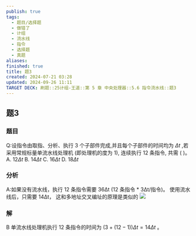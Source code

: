 ```yaml
---
publish: true
tags:
  - 题目/选择题
  - 做错了
  - 计组
  - 流水线
  - 指令
  - 选择题
  - 真题
aliases: 
finished: true
title: 题3
created: 2024-07-21 03:28
updated: 2024-09-26 11:11
TARGET DECK: 刷题::25计组-王道::第 5 章 中央处理器::5.6 指令流水线::题3
---
```

## 题3
### 题目
Q:设指令由取指、分析、执行 3 个子部件完成,并且每个子部件的时间均为 ${\Delta t}$ ,若采用常规标量单流水线处理机 (即处理机的度为 1), 连续执行 12 条指令, 共需 ( )。
A. ${12\Delta t}$ 
B. ${14\Delta t}$ 
C. ${16\Delta t}$ 
D. ${18\Delta t}$
### 分析
A:如果没有流水线，执行 12 条指令需要 36Δt (12 条指令 * 3Δt/指令)。 
使用流水线后，只需要 14Δt，
这和多地址交叉编址的原理是类似的
![](https://img.hwenyi.live/202409261919636.webp)
### 解
B
单流水线处理机执行 12 条指令的时间为 $\left( {3 + \left( {{12} - 1}\right) }\right) {\Delta t} = {14\Delta t}$ 。
<!--ID: 1727368451535-->






